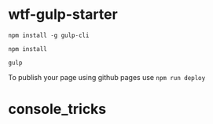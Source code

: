 # wtf-gulp-starter

`npm install -g gulp-cli`

`npm install`

`gulp`

To publish your page using github pages use `npm run deploy`
# console_tricks
